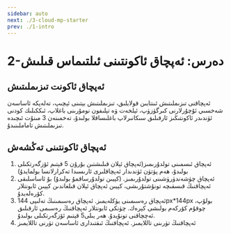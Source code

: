 ```yaml
---
sidebar: auto
next: ./3-cloud-mp-starter
prev: ./1-intro
---
```

# 2-دەرس: ئەپچاق ئاكونتىنى ئىلتىماس قىلىش



## ئەپچاق ئاكونت تىزىملىتىش



ئەپچاقنى تىزىملىتىش ئىنتايىن قولايلىق، تىزىملىتىش بېتىنى ئېچىپ، تەلەپكە ئاساسەن شەخسىي ئۇچۇرلارنى كىرگۈزۈپ، ئېلخەت ۋە تېلىفون نومۇرىنى باغلاپ، ئىككىلىك كودنى ئۈندىدر ئاكونتىڭىز ئارقىلىق سىكانىرلاپ باغلىساقلا بولىدۇ، تەخمىنەن 3 مىنۇت ئىچىدە تىزىملىتىش تاماملىنىدۇ.

## ئەپچاق ئاكونتىنى تەڭشەش



1. ئەپچاق ئىسمىنى تولدۇرىمىز(ئەپچاق ئېلان قىلىشتىن بۇرۇن 5 قېتىم ئۆزگەرتكىلى بولىدۇ، ھەم پۈتۈن ئۈندىدار ئەپچاقلىرى ئارىسىدا تەكرارلانسا بولمايدۇ)
2. ئەپچاق چۈشەندۈرۈشىنى تولدۇرىمىز. (كېيىن تولدۇرساقمۇ بولىدۇ) بۇ ئاساسلىقى ئەپچاقنىڭ قىسقىچە تونۇشتۇرىشى، كېيىن ئەپچاق ئېلان قىلغاندىن كېيىن ئابونتلار كۆرەلەيدۇ.
3. ئەپچاق رەسىمىنى يۈكلەيمىز. ئەپچاق رەسىمىنىڭ تەلىپى 144px*144px بولۇپ، چوقۇم كۆركەم بولىشى كېرەك. چۈنكى ئابونتلار ئەپچاقنىڭ رەسىمى ئارقىلىق ئەچچاقنى تونۇيدۇ. ھەر يىلى5 قېتىم ئۆزگەرتكىلى بولىدۇ.
4. ئەپچاقنىڭ تۈرىنى تاللايمىز. ئەپچاقنىڭ ئىقتىدارى ئاساسەن تۈرنى تاللايمىز
